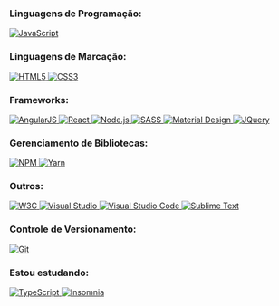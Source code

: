 <!--
**camilakadi/camilakadi** is a ✨ _special_ ✨ repository because its `README.md` (this file) appears on your GitHub profile.

Here are some ideas to get you started:
-->

### Linguagens de Programação:

<a href="" target="_blank" rel="noopener noreferrer">
  <img src="https://img.shields.io/badge/-JavaScript-F7DF1E?style=for-the-badge&logo=javascript&logoColor=fff" alt="JavaScript">
</a>

### Linguagens de Marcação:

<a href="" target="_blank" rel="noopener noreferrer">
  <img src="https://img.shields.io/badge/-HTML5-E34F26?style=for-the-badge&logo=HTML5&logoColor=fff" alt="HTML5">
</a>

<a href="" target="_blank" rel="noopener noreferrer">
  <img src="https://img.shields.io/badge/-CSS3-1572B6?style=for-the-badge&logo=CSS3&logoColor=fff" alt="CSS3">
</a>

### Frameworks:

<a href="" target="_blank" rel="noopener noreferrer">
  <img src="https://img.shields.io/badge/-AngularJS-E23237?style=for-the-badge&logo=AngularJS&logoColor=fff" alt="AngularJS">
</a>

<a href="" target="_blank" rel="noopener noreferrer">
  <img src="https://img.shields.io/badge/-React-61DAFB?style=for-the-badge&logo=React&logoColor=fff" alt="React">
</a>

<a href="" target="_blank" rel="noopener noreferrer">
  <img src="https://img.shields.io/badge/-Node.js-339933?style=for-the-badge&logo=Node.js&logoColor=fff" alt="Node.js">
</a>

<a href="" target="_blank" rel="noopener noreferrer">
  <img src="https://img.shields.io/badge/-SASS-CC6699?style=for-the-badge&logo=SASS&logoColor=fff" alt="SASS">
</a>

<a href="" target="_blank" rel="noopener noreferrer">
  <img src="https://img.shields.io/badge/-Material Design-757575?style=for-the-badge&logo=material-design&logoColor=fff" alt="Material Design">
</a>

<a href="" target="_blank" rel="noopener noreferrer">
  <img src="https://img.shields.io/badge/-JQuery-0769AD?style=for-the-badge&logo=jquery&logoColor=fff" alt="JQuery">
</a>

### Gerenciamento de Bibliotecas:

<a href="" target="_blank" rel="noopener noreferrer">
  <img src="https://img.shields.io/badge/-NPM-CB3837?style=for-the-badge&logo=NPM&logoColor=fff" alt="NPM">
</a>

<a href="" target="_blank" rel="noopener noreferrer">
  <img src="https://img.shields.io/badge/-Yarn-2C8EBB?style=for-the-badge&logo=Yarn&logoColor=fff" alt="Yarn">
</a>

### Outros:

<a href="" target="_blank" rel="noopener noreferrer">
  <img src="https://img.shields.io/badge/-W3C-005A9C?style=for-the-badge&logo=W3C&logoColor=fff" alt="W3C">
</a>

<a href="" target="_blank" rel="noopener noreferrer">
  <img src="https://img.shields.io/badge/-visual studio-5C2D91?style=for-the-badge&logo=visual-studio&logoColor=fff" alt="Visual Studio">
</a>

<a href="" target="_blank" rel="noopener noreferrer">
  <img src="https://img.shields.io/badge/-VS Code-007ACC?style=for-the-badge&logo=visual-studio-code&logoColor=fff" alt="Visual Studio Code">
</a>

<a href="" target="_blank" rel="noopener noreferrer">
  <img src="https://img.shields.io/badge/-sublime text-FF9800?style=for-the-badge&logo=sublime-text&logoColor=fff" alt="Sublime Text">
</a>

### Controle de Versionamento: 

<a href="" target="_blank" rel="noopener noreferrer">
  <img src="https://img.shields.io/badge/-Git-F05032?style=for-the-badge&logo=Git&logoColor=fff" alt="Git">
</a>

### Estou estudando:

<a href="" target="_blank" rel="noopener noreferrer">
  <img src="https://img.shields.io/badge/-TypeScript-007ACC?style=for-the-badge&logo=Typescript&logoColor=fff" alt="TypeScript">
</a>

<a href="" target="_blank" rel="noopener noreferrer">
  <img src="https://img.shields.io/badge/-Insomnia-5849BE?style=for-the-badge&logo=insomnia&logoColor=fff" alt="Insomnia">
</a>

